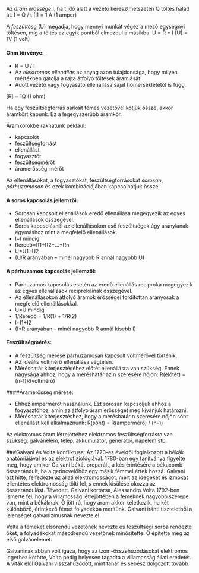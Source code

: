 Az *áram erőssége* I, ha t idő alatt a vezető keresztmetszetén Q töltés halad át. I = Q / t
[I] = 1 A (1 amper)

A *feszültésg* (U) megadja, hogy mennyi munkát végez a mező egységnyi töltésen, míg a töltés az egyik pontból elmozdul a másikba. U = R * I
[U] = 1V (1 volt)

#### Ohm törvénye:
 - R = U / I
 - Az *elektromos ellenállás* az anyag azon tulajdonsága, hogy milyen mértékben gátolja a rajta átfolyó töltések áramlását.
 - Adott vezető vagy fogyasztó ellenállása saját hőmérsékletétől is függ.

[R] = 1Ω (1 ohm)

Ha egy feszültségforrás sarkait fémes vezetővel kötjük össze, akkor áramkört kapunk. Ez a legegyszerűbb áramkör.

Áramkörökbe rakhatunk például:
 - kapcsolót
 - feszültségforrást
 - ellenállást
 - fogyasztót
 - feszültségmérőt
 - áramerősség-mérőt

Az ellenállásokat, a fogyasztókat, feszültségforrásokat *sorosan*, *párhuzamosan* és ezek kombinációjában kapcsolhatjuk össze.

#### A soros kapcsolás jellemzői:
 - Sorosan kapcsolt ellenállások eredő ellenállása megegyezik az egyes ellenállások összegével.
 - Soros kapcsolásnál az ellenállásokon eső feszültségek úgy aránylanak egymáshoz mint a megfelelő ellenállások.
 - I=I mindig
 - Reredő=R1+R2+…+Rn
 - U=U1+U2
 - (U/R arányában – minél nagyobb R annál nagyobb U)


#### A párhuzamos kapcsolás jellemzői:
 - Párhuzamos kapcsolás esetén az eredő ellenállás reciproka megegyezik az egyes ellenállások reciprokainak összegével.
 - Az ellenállásokon átfolyó áramok erősségei fordítottan arányosak a megfelelő ellenállásokkal.
 - U=U mindig
 - 1/Reredő = 1/R(1) + 1/R(2)
 - I=I1+I2
 - (I*R arányában – minél nagyobb R annál kisebb I)

#### Feszültségmérés:
 - A feszültség mérése párhuzamosan kapcsolt voltmérővel történik.
 - AZ ideális voltmérő ellenállása végtelen.
 - Méréshatár kiterjesztéséhez előtét ellenállásra van szükség. Ennek nagysága ahhoz, hogy a méréshatár az n szeresére nőjön: R(előtét) = (n-1)R(voltmérő)

####Áramerősség mérése:
 - Ehhez ampermérőt használunk. Ezt sorosan kapcsoljuk ahhoz a fogyasztóhoz, amin az átfolyó áram erősségét meg kívánjuk határozni.
 - Méréshatár kiterjesztéshez, hogy a méréshatár n szeresére nőjön sönt ellenállást kell alkalmaznunk: R(sönt) = R(ampermérő) / (n-1)

Az elektromos áram létrejöttéhez elektromos feszültségforrásra van szükség: galvánelem, telep, akkumulátor, generátor, napelem stb.

###Galvani és Volta konfliktusa:
Az 1770-es évektől foglalkozott a békák anatómiájával és az elektrofiziológiával. 1780-ban egy tanítványa figyelte meg, hogy amikor Galvani békát preparált, a kés érintésére a békacomb összerándult, ha a gerincvelőhöz egy másik fémmel értek hozzá. Galvani azt hitte, felfedezte az állati elektromosságot, mert az idegeket és izmokat ellentétes elektromosság tölti fel, s ennek kisülése okozza az összerándulást. Tévedett. Galvani kortársa, Alessandro Volta 1792-ben ismerte fel, hogy a villamosság létrejöttében a fémeknek nagyobb szerepe van, mint a békáknak. Ő jött rá, hogy áram akkor keletkezik, ha két különböző, érintkező fémet folyadékba merítünk. Galvani iránti tiszteletből a jelenséget galvanizmusnak nevezte el.

Volta a fémeket elsőrendű vezetőnek nevezte és feszültségi sorba rendezte őket, a folyadékokat másodrendű vezetőnek minősítette. Ő építette meg az első galvánelemet.

Galvaninak abban volt igaza, hogy az izom-összehúzódásokat elektromos ingerhez kötötte, Volta pedig helyesen tagadta a villamosság állati eredetét. A viták elől Galvani visszahúzódott, mint tanár és sebész dolgozott tovább.

